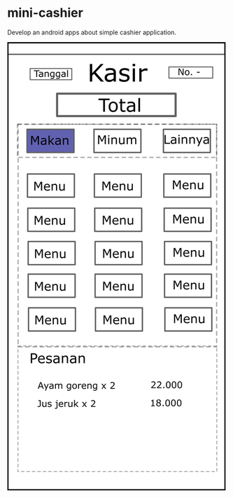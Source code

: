 # mini-cashier
Develop an android apps about simple cashier application.

![alt text](./kasir01.png)
